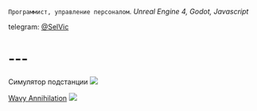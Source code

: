 `Программист, управление персоналом`. *Unreal Engine 4, Godot, Javascript*

telegram: [@SelVic](https://t.me/SelVic)

# ---

Симулятор подстанции
![](https://i.imgur.com/WS8Nr4a.png)

[Wavy Annihilation](https://globalgamejam.org/2017/games/wavy-annihilation)
![](https://ggj.s3.amazonaws.com/styles/game_content__wide/games/screenshots/screenshot_2017-01-22_12-09-47_0.png?itok=BMVpavyv&timestamp=1485083453)
